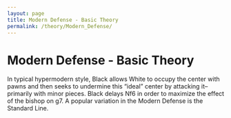 ```yaml
---
layout: page
title: Modern Defense - Basic Theory
permalink: /theory/Modern_Defense/
---
```


# Modern Defense - Basic Theory

In typical hypermodern style, Black allows White to occupy the center with pawns and then seeks to undermine this “ideal” center by attacking it–primarily with minor pieces. Black delays Nf6 in order to maximize the effect of the bishop on g7.
A popular variation in the Modern Defense is the Standard Line.
